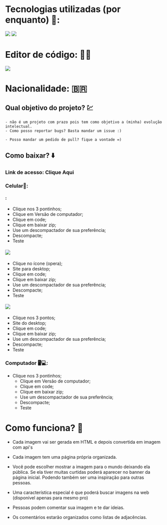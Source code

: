 # Tecnologias utilizadas (por enquanto) 🤖:

<img src="https://img.shields.io/badge/HTML5-E34F26?style=for-the-badge&logo=html5&logoColor=white"></img>
<img src="https://img.shields.io/badge/CSS-239120?&style=for-the-badge&logo=css3&logoColor=white"></img>

# Editor de código:  👨‍💻
<img src="https://img.shields.io/badge/replit-667881?style=for-the-badge&logo=replit&logoColor=white"></img>

# Nacionalidade: 🇧🇷

## Qual objetivo do projeto? 💹
    - não é um projeto com prazo pois tem como objetivo a (minha) evolução intelectual. 
    - Como posso reportar bugs? Basta mandar um issue :)

    - Posso mandar um pedido de pull? fique a vontade =)

## Como baixar? ⬇️
 ### Link de acesso: <a src="https://github.com/Programador-Iniciante888/EditorImagem">Clique Aqui</a>
  ### Celular📳: 

  #### <img href="https://img.shields.io/badge/Google_chrome-4285F4?style=for-the-badge&logo=Google-chrome&logoColor=white"></img>:   
  - Clique nos 3 pontinhos;
  - Clique em Versão de computador;
  - Clique em code;
  - Clique em baixar zip;
  - Use um descompactador de sua preferência;
  - Descompacte;
  - Teste

  #### <img src="https://img.shields.io/badge/Google_chrome-4285F4?style=for-the-badge&logo=Google-chrome&logoColor=white"></img>
  - Clique no ícone (opera);
  - Site para desktop;
  - Clique em code;
  - Clique em baixar zip;
  - Use um descompactador de sua preferência;
  - Descompacte;
  - Teste
  ####  <img src="https://img.shields.io/badge/Firefox_Browser-FF7139?style=for-the-badge&logo=Firefox-Browser&logoColor=white"></img>
  - Clique nos 3 pontos;
  - Site do desktop;
  - Clique em code;
  - Clique em baixar zip;
  - Use um descompactador de sua preferência;
  - Descompacte;
  - Teste

  ### Computador 🖥️💻:

- Clique nos 3 pontinhos;
  - Clique em Versão de computador;
  - Clique em code;
  - Clique em baixar zip;
  - Use um descompactador de sua preferência;
  - Descompacte;
  - Teste



# Como funciona? 🔣

- Cada imagem vai ser gerada em HTML e depois convertida em imagem com api's 

- Cada imagem tem uma página própria organizada.

- Você pode escolher mostrar a imagem para o mundo deixando ela pública. Se ela tiver muitas curtidas poderá aparecer no banner da página inicial. Podendo também ser uma inspiração para outras pessoas.

- Uma característica especial é que poderá buscar imagens na web (disponível apenas para mesmo pro)

- Pessoas podem comentar sua imagem e te dar ideias.

- Os comentários estarão organizados como listas de adjacências.
